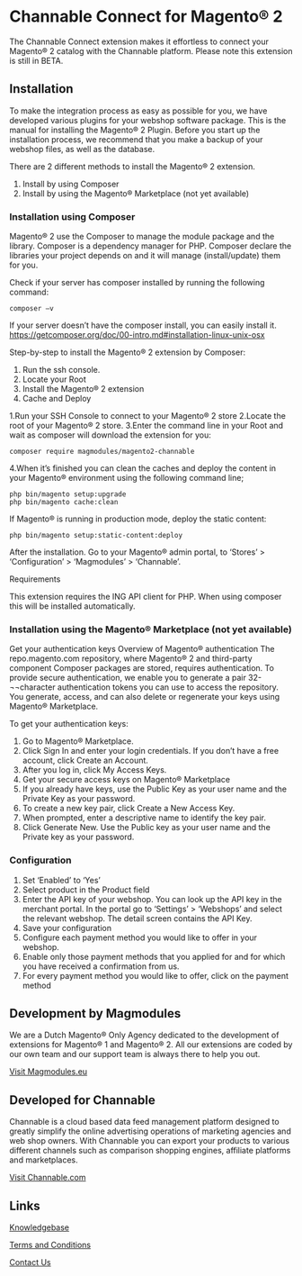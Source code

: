 # Channable Connect for Magento® 2

The Channable Connect extension makes it effortless to connect your Magento® 2 catalog with the Channable platform. Please note this extension is still in BETA.

## Installation
To make the integration process as easy as possible for you, we have developed various plugins for your webshop software package. 
This is the manual for installing the Magento® 2 Plugin.
Before you start up the installation process, we recommend that you make a backup of your webshop files, as well as the database.
   
   There are 2 different methods to install the Magento® 2 extension.
   1.	Install by using Composer 
   2.	Install by using the Magento® Marketplace (not yet available)
   
### Installation using Composer ###
   Magento® 2 use the Composer to manage the module package and the library. Composer is a dependency manager for PHP. Composer declare the libraries your project depends on and it will manage (install/update) them for you.
   
   Check if your server has composer installed by running the following command:
   ```
   composer –v
   ``` 
   If your server doesn’t have the composer install, you can easily install it. https://getcomposer.org/doc/00-intro.md#installation-linux-unix-osx
   
   Step-by-step to install the Magento® 2 extension by Composer:
   
   1.	Run the ssh console.
   2.	Locate your Root
   3.	Install the Magento® 2 extension
   4.	Cache and Deploy
   
   1.Run your SSH Console to connect to your Magento® 2 store
   2.Locate the root of your Magento® 2 store.
   3.Enter the command line in your Root and wait as composer will download the extension for you:
   ```
   composer require magmodules/magento2-channable
   ```
   4.When it’s finished you can clean the caches and deploy the content in your Magento® environment using the following command line;
   
   ```
   php bin/magento setup:upgrade
   php bin/magento cache:clean
   ```
   
   If Magento® is running in production mode, deploy the static content:
   ```
   php bin/magento setup:static-content:deploy
   ```
   After the installation. Go to your Magento® admin portal, to ‘Stores’ > ‘Configuration’ > ‘Magmodules’ > ‘Channable’.
   
   Requirements
   
   This extension requires the ING API client for PHP.
   When using composer this will be installed automatically.
   
   
### Installation using the Magento® Marketplace (not yet available) ###
Get your authentication keys
Overview of Magento® authentication
The repo.magento.com repository, where Magento® 2 and third-party component Composer packages are stored, requires authentication. To provide secure authentication, we enable you to generate a pair 32-¬¬character authentication tokens you can use to access the repository. You generate, access, and can also delete or regenerate your keys using Magento® Marketplace.
   
To get your authentication keys:
   
1. Go to Magento® Marketplace.
2. Click Sign In and enter your login credentials. If you don’t have a free account, click Create an Account.   
3. After you log in, click My Access Keys.
4. Get your secure access keys on Magento® Marketplace
5. If you already have keys, use the Public Key as your user name and the Private Key as your password.
6. To create a new key pair, click Create a New Access Key.
7. When prompted, enter a descriptive name to identify the key pair.
8. Click Generate New. Use the Public key as your user name and the Private key as your password.
   

### Configuration
1. Set ‘Enabled’ to ‘Yes’
2. Select product in the Product field
3. Enter the API key of your webshop. You can look up the API key in the merchant portal. In the portal go to ‘Settings’  > ‘Webshops’ and select the relevant webshop. The detail screen contains the API Key. 
4. Save your configuration
5. Configure each payment method you would like to offer in your webshop.
6. Enable only those payment methods that you applied for and for which you have received a confirmation from us. 
7. For every payment method you would like to offer, click on the payment method

## Development by Magmodules

We are a Dutch Magento® Only Agency dedicated to the development of extensions for Magento® 1 and Magento® 2. All our extensions are coded by our own team and our support team is always there to help you out. 

[Visit Magmodules.eu](https://www.magmodules.eu/)

## Developed for Channable

Channable is a cloud based data feed management platform designed to greatly simplify the online advertising operations of marketing agencies and web shop owners. With Channable you can export your products to various different channels such as comparison shopping engines, affiliate platforms and marketplaces. 

[Visit Channable.com](https://www.channable.com/)

## Links

[Knowledgebase](https://www.magmodules.eu/help/magento2-channable)

[Terms and Conditions](https://www.magmodules.eu/terms.html)

[Contact Us](https://www.magmodules.eu/contact-us.html)
